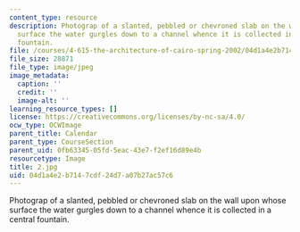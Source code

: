 ```yaml
---
content_type: resource
description: Photograp of a slanted, pebbled or chevroned slab on the wall upon whose
  surface the water gurgles down to a channel whence it is collected in a central
  fountain.
file: /courses/4-615-the-architecture-of-cairo-spring-2002/04d1a4e2b7147cdf24d7a07b27ac57c6_2.jpg
file_size: 28871
file_type: image/jpeg
image_metadata:
  caption: ''
  credit: ''
  image-alt: ''
learning_resource_types: []
license: https://creativecommons.org/licenses/by-nc-sa/4.0/
ocw_type: OCWImage
parent_title: Calendar
parent_type: CourseSection
parent_uid: 0fb63345-05fd-5eac-43e7-f2ef16d89e4b
resourcetype: Image
title: 2.jpg
uid: 04d1a4e2-b714-7cdf-24d7-a07b27ac57c6
---
```

Photograp of a slanted, pebbled or chevroned slab on the wall upon whose surface the water gurgles down to a channel whence it is collected in a central fountain.